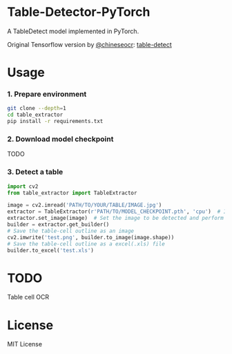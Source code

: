 # Table-Detector-PyTorch

A TableDetect model implemented in PyTorch.

Original Tensorflow version by [@chineseocr](https://github.com/chineseocr): [table-detect](https://github.com/chineseocr/table-detect)

# Usage

### 1. Prepare environment

```bash
git clone --depth=1 
cd table_extractor
pip install -r requirements.txt
```

### 2. Download model checkpoint
TODO

### 3. Detect a table

```python
import cv2
from table_extractor import TableExtractor

image = cv2.imread('PATH/TO/YOUR/TABLE/IMAGE.jpg')
extractor = TableExtractor(r'PATH/TO/MODEL_CHECKPOINT.pth', 'cpu')  # If you want to use gpu, then modify 'cpu' to 'cuda'
extractor.set_image(image)  # Set the image to be detected and perform detection
builder = extractor.get_builder()
# Save the table-cell outline as an image
cv2.imwrite('test.png', builder.to_image(image.shape))
# Save the table-cell outline as a excel(.xls) file
builder.to_excel('test.xls')
```

# TODO
Table cell OCR

# License

MIT License
